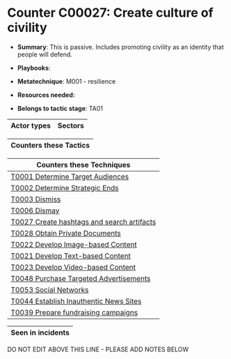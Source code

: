 # Counter C00027: Create culture of civility

* **Summary**: This is passive.  Includes promoting civility as an identity that people will defend. 

* **Playbooks**: 

* **Metatechnique**: M001 - resilience

* **Resources needed:** 

* **Belongs to tactic stage**: TA01


| Actor types | Sectors |
| ----------- | ------- |



| Counters these Tactics |
| ---------------------- |



| Counters these Techniques |
| ------------------------- |
| [T0001 Determine Target Audiences](../generated_pages/techniques/T0001.md) |
| [T0002 Determine Strategic Ends](../generated_pages/techniques/T0002.md) |
| [T0003 Dismiss](../generated_pages/techniques/T0003.md) |
| [T0006 Dismay](../generated_pages/techniques/T0006.md) |
| [T0027 Create hashtags and search artifacts](../generated_pages/techniques/T0027.md) |
| [T0028 Obtain Private Documents](../generated_pages/techniques/T0028.md) |
| [T0022 Develop Image-based Content](../generated_pages/techniques/T0022.md) |
| [T0021 Develop Text-based Content](../generated_pages/techniques/T0021.md) |
| [T0023 Develop Video-based Content](../generated_pages/techniques/T0023.md) |
| [T0048 Purchase Targeted Advertisements](../generated_pages/techniques/T0048.md) |
| [T0053  Social Networks](../generated_pages/techniques/T0053.md) |
| [T0044 Establish Inauthentic News Sites](../generated_pages/techniques/T0044.md) |
| [T0039 Prepare fundraising campaigns](../generated_pages/techniques/T0039.md) |



| Seen in incidents |
| ----------------- |


DO NOT EDIT ABOVE THIS LINE - PLEASE ADD NOTES BELOW